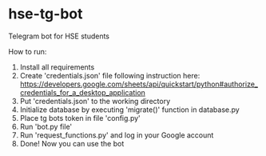 # hse-tg-bot
Telegram bot for HSE students

How to run:
1) Install all requirements
2) Create 'credentials.json' file following instruction here:
https://developers.google.com/sheets/api/quickstart/python#authorize_credentials_for_a_desktop_application
3) Put 'credentials.json' to the working directory
4) Initialize database by executing 'migrate()' function in database.py
5) Place tg bots token in file 'config.py'
6) Run 'bot.py file'
7) Run 'request_functions.py' and log in your Google account 
8) Done! Now you can use the bot